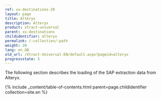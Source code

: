 ```yaml
---
ref: xu-destinations-20
layout: page
title: Alteryx
description: Alteryx
product: xtract-universal
parent: xu-destinations
childidentifier: alteryx
permalink: /:collection/:path
weight: 20
lang: en_GB
old_url: /Xtract-Universal-EN/default.aspx?pageid=alteryx
progressstate: 5
---
```


The following section describes the loading of the SAP extraction data from Alteryx.

{% include _content/table-of-contents.html parent=page.childidentifier collection=site.en %}